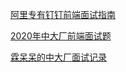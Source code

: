 [阿里专有钉钉前端面试指南](https://juejin.cn/post/6986436944913924103)

[2020年中大厂前端面试题](http://m.html.cn/interview/20575.html)

[霖呆呆的中大厂面试记录](https://juejin.cn/post/6844904181627781128#heading-0)